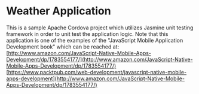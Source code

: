 Weather Application
===
This is a sample Apache Cordova project which utilizes Jasmine unit testing framework in order to unit test the application logic. Note that this application is one of the examples of the "JavaScript Mobile Application Development book" which can be reached at: <br> 
[http://www.amazon.com/JavaScript-Native-Mobile-Apps-Development/dp/1783554177/](http://www.amazon.com/JavaScript-Native-Mobile-Apps-Development/dp/1783554177/) <br>
[https://www.packtpub.com/web-development/javascript-native-mobile-apps-development](http://www.amazon.com/JavaScript-Native-Mobile-Apps-Development/dp/1783554177/) 
